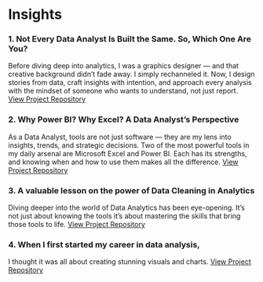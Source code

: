 # Insights

### 1. Not Every Data Analyst Is Built the Same. So, Which One Are You?
Before diving deep into analytics, I was a graphics designer — and that creative background didn’t fade away. I simply rechanneled it. Now, I design stories from data, craft insights with intention, and approach every analysis with the mindset of someone who wants to understand, not just report.
[View Project Repository](https://www.linkedin.com/posts/badmus-ibraheem-b7576635b_dataanalytics-purposedriven-dataanalyst-activity-7330861624729206784-SizQ?utm_source=social_share_send&utm_medium=member_desktop_web&rcm=ACoAAFmimQkBYBgh5-xqpPIdw5INl85e3sQ6kAU)

### 2. Why Power BI? Why Excel? A Data Analyst’s Perspective
As a Data Analyst, tools are not just software — they are my lens into insights, trends, and strategic decisions. Two of the most powerful tools in my daily arsenal are Microsoft Excel and Power BI. Each has its strengths, and knowing when and how to use them makes all the difference.
[View Project Repository](https://www.linkedin.com/posts/badmus-ibraheem-b7576635b_dataanalytics-powerbi-microsoftexcel-activity-7330772142927527936-BVMa?utm_source=social_share_send&utm_medium=member_desktop_web&rcm=ACoAAFmimQkBYBgh5-xqpPIdw5INl85e3sQ6kAU)

### 3. A valuable lesson on the power of Data Cleaning in Analytics
Diving deeper into the world of Data Analytics has been eye-opening. It’s not just about knowing the tools it’s about mastering the skills that bring those tools to life.
[View Project Repository](https://www.linkedin.com/posts/badmus-ibraheem-b7576635b_dataanalytics-datacleaning-learningexperience-activity-7329593371998498816-5ELg?utm_source=social_share_send&utm_medium=member_desktop_web&rcm=ACoAAFmimQkBYBgh5-xqpPIdw5INl85e3sQ6kAU)

### 4. When I first started my career in data analysis,
I thought it was all about creating stunning visuals and charts.
[View Project Repository](https://www.linkedin.com/posts/badmus-ibraheem-b7576635b_dataanalytics-problemsolving-datadriven-activity-7329212932427296769-uivl?utm_source=social_share_send&utm_medium=member_desktop_web&rcm=ACoAAFmimQkBYBgh5-xqpPIdw5INl85e3sQ6kAU)
